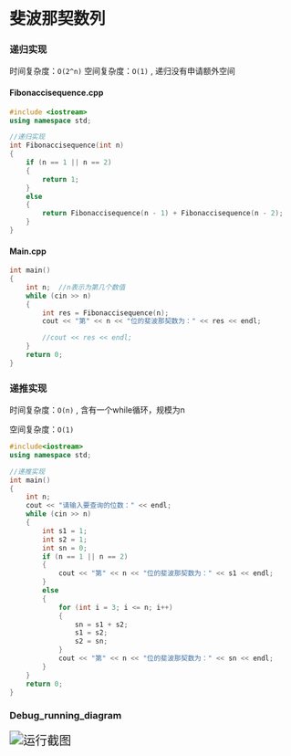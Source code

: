 # 斐波那契数列



### 递归实现

时间复杂度：`O(2^n)`
空间复杂度：`O(1)`  ,  递归没有申请额外空间

#### Fibonaccisequence.cpp

```c++
#include <iostream>
using namespace std;

//递归实现
int Fibonaccisequence(int n)
{
	if (n == 1 || n == 2)
	{
		return 1;
	}
	else
	{
		return Fibonaccisequence(n - 1) + Fibonaccisequence(n - 2);
	}
}

```

#### Main.cpp

```c++
int main()
{
	int n;	//n表示为第几个数值
	while (cin >> n)
	{
		int res = Fibonaccisequence(n);
		cout << "第" << n << "位的斐波那契数为：" << res << endl;

		//cout << res << endl;
	}
	return 0;
}

```



### 递推实现

时间复杂度：`O(n)`  ,  含有一个while循环，规模为n 

空间复杂度：`O(1)`

```c++
#include<iostream>
using namespace std;

//递推实现
int main()
{
	int n;
	cout << "请输入要查询的位数：" << endl;
	while (cin >> n)
	{
		int s1 = 1;
		int	s2 = 1;
		int sn = 0;
		if (n == 1 || n == 2)
		{
			cout << "第" << n << "位的斐波那契数为：" << s1 << endl;
		}
		else
		{
			for (int i = 3; i <= n; i++)
			{
				sn = s1 + s2;
				s1 = s2;
				s2 = sn;
			}
			cout << "第" << n << "位的斐波那契数为：" << sn << endl;
		}
	}
	return 0;
}
```



### Debug_running_diagram

<img src="D:\学习类文件夹\源代码\斐波拉契数列\运行截图.png" alt="运行截图" style="zoom:150%;" />











